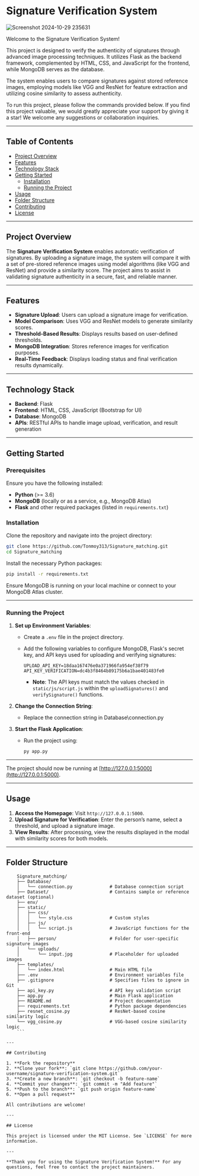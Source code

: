 # Signature Verification System


![Screenshot 2024-10-29 235631](https://github.com/user-attachments/assets/e5edcdf8-59c8-4399-81f7-8025b82de10f)

Welcome to the Signature Verification System!

This project is designed to verify the authenticity of signatures through advanced image processing techniques. It utilizes Flask as the backend framework, complemented by HTML, CSS, and JavaScript for the frontend, while MongoDB serves as the database.

The system enables users to compare signatures against stored reference images, employing models like VGG and ResNet for feature extraction and utilizing cosine similarity to assess authenticity.

To run this project, please follow the commands provided below. If you find this project valuable, we would greatly appreciate your support by giving it a star! We welcome any suggestions or collaboration inquiries.  

---

## Table of Contents

- [Project Overview](#project-overview)
- [Features](#features)
- [Technology Stack](#technology-stack)
- [Getting Started](#getting-started)
  - [Installation](#installation)
  - [Running the Project](#running-the-project)
- [Usage](#usage)
- [Folder Structure](#folder-structure)
- [Contributing](#contributing)
- [License](#license)

---

## Project Overview

The **Signature Verification System** enables automatic verification of signatures. By uploading a signature image, the system will compare it with a set of pre-stored reference images using model algorithms (like VGG and ResNet) and provide a similarity score. The project aims to assist in validating signature authenticity in a secure, fast, and reliable manner.

---

## Features

- **Signature Upload**: Users can upload a signature image for verification.
- **Model Comparison**: Uses VGG and ResNet models to generate similarity scores.
- **Threshold-Based Results**: Displays results based on user-defined thresholds.
- **MongoDB Integration**: Stores reference images for verification purposes.
- **Real-Time Feedback**: Displays loading status and final verification results dynamically.

---

## Technology Stack

- **Backend**: Flask
- **Frontend**: HTML, CSS, JavaScript (Bootstrap for UI)
- **Database**: MongoDB
- **APIs**: RESTful APIs to handle image upload, verification, and result generation

---

## Getting Started

### Prerequisites

Ensure you have the following installed:

- **Python** (>= 3.6)
- **MongoDB** (locally or as a service, e.g., MongoDB Atlas)
- **Flask** and other required packages (listed in `requirements.txt`)

### Installation

Clone the repository and navigate into the project directory:

```bash
git clone https://github.com/Tonmoy313/Signature_matching.git
cd Signature_matching
```

Install the necessary Python packages:

```bash
pip install -r requirements.txt
```

Ensure MongoDB is running on your local machine or connect to your MongoDB Atlas cluster.

---

### Running the Project

1. **Set up Environment Variables**:
   - Create a `.env` file in the project directory.
   - Add the following variables to configure MongoDB, Flask's secret key, and API keys used for uploading and verifying signatures:

     ```plaintext
     UPLOAD_API_KEY=18daa167476e0a371966fa954ef38f79
     API_KEY_VERIFICATION=dc4b3f8464b89175b6a1bae401483fe0
     ```

     - **Note**: The API keys must match the values checked in `static/js/script.js` within the `uploadSignatures()` and `verifySignature()` functions.

2. **Change the Connection String**:
   - Replace the connection string in Database\connection.py
  
     
3. **Start the Flask Application**:
   - Run the project using:

     ```bash
     py app.py
     ```

---

   The project should now be running at [http://127.0.0.1:5000](http://127.0.0.1:5000).

---

## Usage

1. **Access the Homepage**: Visit `http://127.0.0.1:5000`.
2. **Upload Signature for Verification**: Enter the person’s name, select a threshold, and upload a signature image.
3. **View Results**: After processing, view the results displayed in the modal with similarity scores for both models.

---

## Folder Structure

 ```
     Signature_matching/
     ├── Database/
     │   └── connection.py              # Database connection script
     ├── Dataset/                       # Contains sample or reference dataset (optional)
     ├── env/
     ├── static/
     │   ├── css/
     │   │   └── style.css              # Custom styles
     │   ├── js/
     │   │   └── script.js              # JavaScript functions for the front-end
     │   ├── person/                    # Folder for user-specific signature images
     │   └── uploads/
     │       └── input.jpg              # Placeholder for uploaded images
     ├── templates/
     │   └── index.html                 # Main HTML file
     ├── .env                           # Environment variables file
     ├── .gitignore                     # Specifies files to ignore in Git
     ├── api_key.py                     # API key validation script
     ├── app.py                         # Main Flask application
     ├── README.md                      # Project documentation
     ├── requirements.txt               # Python package dependencies
     ├── resnet_cosine.py               # ResNet-based cosine similarity logic
     └── vgg_cosine.py                  # VGG-based cosine similarity logic
     ```

---

## Contributing

1. **Fork the repository**
2. **Clone your fork**: `git clone https://github.com/your-username/signature-verification-system.git`
3. **Create a new branch**: `git checkout -b feature-name`
4. **Commit your changes**: `git commit -m "Add feature"`
5. **Push to the branch**: `git push origin feature-name`
6. **Open a pull request**

All contributions are welcome!

---

## License

This project is licensed under the MIT License. See `LICENSE` for more information.

---

**Thank you for using the Signature Verification System!** For any questions, feel free to contact the project maintainers.
